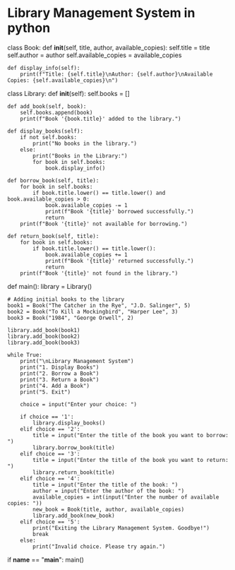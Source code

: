 # Library Management System in python
class Book:
    def __init__(self, title, author, available_copies):
        self.title = title
        self.author = author
        self.available_copies = available_copies

    def display_info(self):
        print(f"Title: {self.title}\nAuthor: {self.author}\nAvailable Copies: {self.available_copies}\n")


class Library:
    def __init__(self):
        self.books = []

    def add_book(self, book):
        self.books.append(book)
        print(f"Book '{book.title}' added to the library.")

    def display_books(self):
        if not self.books:
            print("No books in the library.")
        else:
            print("Books in the Library:")
            for book in self.books:
                book.display_info()

    def borrow_book(self, title):
        for book in self.books:
            if book.title.lower() == title.lower() and book.available_copies > 0:
                book.available_copies -= 1
                print(f"Book '{title}' borrowed successfully.")
                return
        print(f"Book '{title}' not available for borrowing.")

    def return_book(self, title):
        for book in self.books:
            if book.title.lower() == title.lower():
                book.available_copies += 1
                print(f"Book '{title}' returned successfully.")
                return
        print(f"Book '{title}' not found in the library.")

def main():
    library = Library()

    # Adding initial books to the library
    book1 = Book("The Catcher in the Rye", "J.D. Salinger", 5)
    book2 = Book("To Kill a Mockingbird", "Harper Lee", 3)
    book3 = Book("1984", "George Orwell", 2)

    library.add_book(book1)
    library.add_book(book2)
    library.add_book(book3)

    while True:
        print("\nLibrary Management System")
        print("1. Display Books")
        print("2. Borrow a Book")
        print("3. Return a Book")
        print("4. Add a Book")
        print("5. Exit")
        
        choice = input("Enter your choice: ")

        if choice == '1':
            library.display_books()
        elif choice == '2':
            title = input("Enter the title of the book you want to borrow: ")
            library.borrow_book(title)
        elif choice == '3':
            title = input("Enter the title of the book you want to return: ")
            library.return_book(title)
        elif choice == '4':
            title = input("Enter the title of the book: ")
            author = input("Enter the author of the book: ")
            available_copies = int(input("Enter the number of available copies: "))
            new_book = Book(title, author, available_copies)
            library.add_book(new_book)
        elif choice == '5':
            print("Exiting the Library Management System. Goodbye!")
            break
        else:
            print("Invalid choice. Please try again.")

if __name__ == "__main__":
    main()


